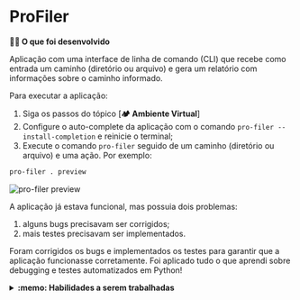 # ProFiler

<summary><strong>🧑‍💻 O que foi desenvolvido</strong></summary>

Aplicação com uma interface de linha de comando (CLI) que recebe como entrada um caminho (diretório ou arquivo) e gera um relatório com informações sobre o caminho informado.

Para executar a aplicação:

1. Siga os passos do tópico [**🏕️ Ambiente Virtual**]
2. Configure o auto-complete da aplicação com o comando `pro-filer --install-completion` e reinicie o terminal;
3. Execute o comando `pro-filer` seguido de um caminho (diretório ou arquivo) e uma ação. Por exemplo:

```bash
pro-filer . preview
```

![pro-filer preview](./images/pro-filer-preview.gif)

A aplicação já estava funcional, mas possuia dois problemas:

1. alguns bugs precisavam ser corrigidos;
2. mais testes precisavam ser implementados.

Foram corrigidos os bugs e implementados os testes para garantir que a aplicação funcionasse corretamente. Foi aplicado tudo o que aprendi sobre debugging e testes automatizados em Python!

</details>
  
<details>
  <summary><strong>:memo: Habilidades a serem trabalhadas </strong></summary>

Neste projeto, exercitei as habilidades de:

- Encontrar bugs no código de uma aplicação escrita em Python;
- Corrigir bugs no código de uma aplicação escrita em Python;
- Criar testes para uma aplicação escrita em Python;
- Utilizar o `pytest` para criar testes automatizados em uma aplicação escrita em Python.

<!-- 🤔 [HS] Escrevam as habilidade utilizando a Taxonomia de Bloom. -->

</details>
